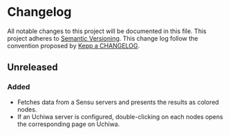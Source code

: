 # Changelog

All notable changes to this project will be documented in this file.
This project adheres to [Semantic Versioning](http://semver.org/).
This change log follow the convention proposed by [Kepp a CHANGELOG](http://keepachangelog.com/).

## Unreleased

### Added
- Fetches data from a Sensu servers and presents the results as colored nodes.
- If an Uchiwa server is configured, double-clicking on each nodes opens the corresponding page on Uchiwa.
